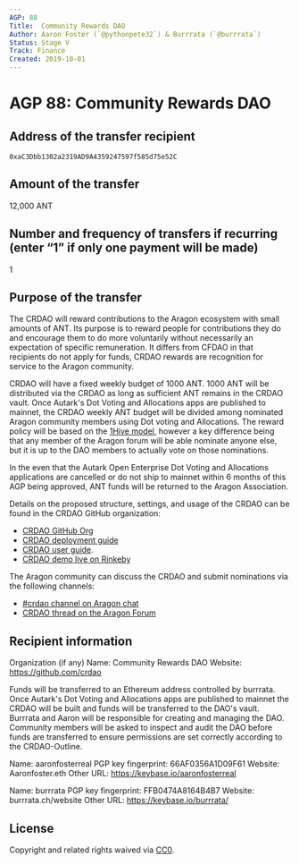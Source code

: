 ```yaml
---
AGP: 88
Title:  Community Rewards DAO
Author: Aaron Foster (`@pythonpete32`) & Burrrata (`@burrrata`)
Status: Stage V 
Track: Finance
Created: 2019-10-01
---
```


# AGP 88: Community Rewards DAO

## Address of the transfer recipient

`0xaC3Dbb1302a2319AD9A4359247597f585d75e52C`

## Amount of the transfer

12,000 ANT

## Number and frequency of transfers if recurring (enter “1” if only one payment will be made)

1

## Purpose of the transfer

The CRDAO will reward contributions to the Aragon ecosystem with small amounts of ANT. Its purpose is to reward people for contributions they do and encourage them to do more voluntarily without necessarily an expectation of specific remuneration. It differs from CFDAO in that recipients do not apply for funds, CRDAO rewards are recognition for service to the Aragon community.

CRDAO will have a fixed weekly budget of 1000 ANT. 1000 ANT will be distributed via the CRDAO as long as sufficient ANT remains in the CRDAO vault. Once Autark's Dot Voting and Allocations apps are published to mainnet, the CRDAO weekly ANT budget will be divided among nominated Aragon community members using Dot voting and Allocations. The reward policy will be based on the [1Hive model](https://1hive.org/contribute/allocations-payroll), however a key difference being that any member of the Aragon forum will be able nominate anyone else, but it is up to the DAO members to actually vote on those nominations. 

In the even that the Autark Open Enterprise Dot Voting and Allocations applications are cancelled or do not ship to mainnet within 6 months of this AGP being approved, ANT funds will be returned to the Aragon Association.

Details on the proposed structure, settings, and usage of the CRDAO can be found in the CRDAO GitHub organization:
- [CRDAO GitHub Org](https://github.com/crdao)
- [CRDAO deployment guide](https://github.com/crdao/dao/blob/master/README.md)
- [CRDAO user guide](https://github.com/crdao/dao/blob/master/user-guide.md). 
- [CRDAO demo live on Rinkeby](https://rinkeby.autark.xyz/#/0xC0d7F939E53de5FE60980cF0357d92230EFB84F3/)

The Aragon community can discuss the CRDAO and submit nominations via the following channels:
- [#crdao channel on Aragon chat](https://aragon.chat/channel/crdao)
- [CRDAO thread on the Aragon Forum](https://forum.aragon.org/t/community-rewards-dao/1237)

## Recipient information

Organization (if any)
Name: Community Rewards DAO
Website: https://github.com/crdao

Funds will be transferred to an Ethereum address controlled by burrrata. Once Autark's Dot Voting and Allocations apps are published to mainnet the CRDAO will be built and funds will be transferred to the DAO's vault. Burrrata and Aaron will be responsible for creating and managing the DAO. Community members will be asked to inspect and audit the DAO before funds are transferred to ensure permissions are set correctly according to the CRDAO-Outline.

Name: aaronfosterreal
PGP key fingerprint: 66AF0356A1D09F61
Website: Aaronfoster.eth
Other URL: https://keybase.io/aaronfosterreal

Name: burrrata
PGP key fingerprint: FFB0474A8164B4B7
Website: burrrata.ch/website
Other URL: https://keybase.io/burrrata/

## License
Copyright and related rights waived via [CC0](https://creativecommons.org/publicdomain/zero/1.0/).
